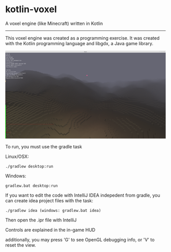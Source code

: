 # kotlin-voxel
A voxel engine (like Minecraft) written in Kotlin

------

This voxel engine was created as a programming exercise. It was created with the Kotlin programming language and libgdx, a Java game library.

![screenshot](/voxel1.png)

To run, you must use the gradle task

Linux/OSX:
```
./gradlew desktop:run
```
Windows:
```
gradlew.bat desktop:run
```

If you want to edit the code with IntelliJ IDEA indepedent from gradle, you can create idea project files with the task:
```
./gradlew idea (windows: gradlew.bat idea)
```
Then open the .ipr file with IntelliJ

Controls are explained in the in-game HUD

additionally, you may press 'G' to see OpenGL debugging info, or 'V' to reset the view.
